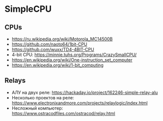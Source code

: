 # SimpleCPU

## CPUs

* https://ru.wikipedia.org/wiki/Motorola_MC14500B
* https://github.com/naoto64/1bit-CPU
* https://github.com/wuxx/TD4-4BIT-CPU
* 4-bit CPU: https://minnie.tuhs.org/Programs/CrazySmallCPU/
* https://en.wikipedia.org/wiki/One-instruction_set_computer
* https://en.wikipedia.org/wiki/1-bit_computing

## Relays

* АЛУ на двух реле: https://hackaday.io/project/162246-simple-relay-alu
* Несколько проектов на реле: https://www.electronixandmore.com/projects/relaylogic/index.html
* Несложный компьютер: https://www.ostracodfiles.com/ostracod/relay.html
  
